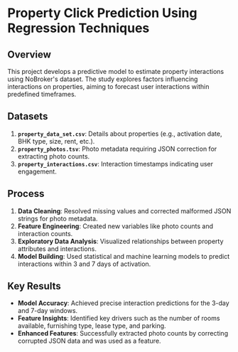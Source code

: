 # Property Click Prediction Using Regression Techniques

## **Overview**  
This project develops a predictive model to estimate property interactions using NoBroker's dataset. The study explores factors influencing interactions on properties, aiming to forecast user interactions within predefined timeframes.  

## **Datasets**  
1. **`property_data_set.csv`**: Details about properties (e.g., activation date, BHK type, size, rent, etc.).  
2. **`property_photos.tsv`**: Photo metadata requiring JSON correction for extracting photo counts.  
3. **`property_interactions.csv`**: Interaction timestamps indicating user engagement.  

## **Process**  
1. **Data Cleaning**: Resolved missing values and corrected malformed JSON strings for photo metadata.  
2. **Feature Engineering**: Created new variables like photo counts and interaction counts.  
3. **Exploratory Data Analysis**: Visualized relationships between property attributes and interactions.  
4. **Model Building**: Used statistical and machine learning models to predict interactions within 3 and 7 days of activation.  

## **Key Results**  
- **Model Accuracy**: Achieved precise interaction predictions for the 3-day and 7-day windows.  
- **Feature Insights**: Identified key drivers such as the number of rooms available, furnishing type, lease type, and parking.  
- **Enhanced Features**: Successfully extracted photo counts by correcting corrupted JSON data and was used as a feature.  

